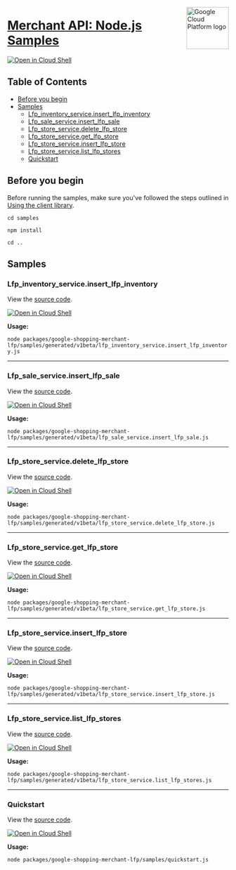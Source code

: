 [//]: # "This README.md file is auto-generated, all changes to this file will be lost."
[//]: # "To regenerate it, use `python -m synthtool`."
<img src="https://avatars2.githubusercontent.com/u/2810941?v=3&s=96" alt="Google Cloud Platform logo" title="Google Cloud Platform" align="right" height="96" width="96"/>

# [Merchant API: Node.js Samples](https://github.com/googleapis/google-cloud-node)

[![Open in Cloud Shell][shell_img]][shell_link]



## Table of Contents

* [Before you begin](#before-you-begin)
* [Samples](#samples)
  * [Lfp_inventory_service.insert_lfp_inventory](#lfp_inventory_service.insert_lfp_inventory)
  * [Lfp_sale_service.insert_lfp_sale](#lfp_sale_service.insert_lfp_sale)
  * [Lfp_store_service.delete_lfp_store](#lfp_store_service.delete_lfp_store)
  * [Lfp_store_service.get_lfp_store](#lfp_store_service.get_lfp_store)
  * [Lfp_store_service.insert_lfp_store](#lfp_store_service.insert_lfp_store)
  * [Lfp_store_service.list_lfp_stores](#lfp_store_service.list_lfp_stores)
  * [Quickstart](#quickstart)

## Before you begin

Before running the samples, make sure you've followed the steps outlined in
[Using the client library](https://github.com/googleapis/google-cloud-node#using-the-client-library).

`cd samples`

`npm install`

`cd ..`

## Samples



### Lfp_inventory_service.insert_lfp_inventory

View the [source code](https://github.com/googleapis/google-cloud-node/blob/main/packages/google-shopping-merchant-lfp/samples/generated/v1beta/lfp_inventory_service.insert_lfp_inventory.js).

[![Open in Cloud Shell][shell_img]](https://console.cloud.google.com/cloudshell/open?git_repo=https://github.com/googleapis/google-cloud-node&page=editor&open_in_editor=packages/google-shopping-merchant-lfp/samples/generated/v1beta/lfp_inventory_service.insert_lfp_inventory.js,samples/README.md)

__Usage:__


`node packages/google-shopping-merchant-lfp/samples/generated/v1beta/lfp_inventory_service.insert_lfp_inventory.js`


-----




### Lfp_sale_service.insert_lfp_sale

View the [source code](https://github.com/googleapis/google-cloud-node/blob/main/packages/google-shopping-merchant-lfp/samples/generated/v1beta/lfp_sale_service.insert_lfp_sale.js).

[![Open in Cloud Shell][shell_img]](https://console.cloud.google.com/cloudshell/open?git_repo=https://github.com/googleapis/google-cloud-node&page=editor&open_in_editor=packages/google-shopping-merchant-lfp/samples/generated/v1beta/lfp_sale_service.insert_lfp_sale.js,samples/README.md)

__Usage:__


`node packages/google-shopping-merchant-lfp/samples/generated/v1beta/lfp_sale_service.insert_lfp_sale.js`


-----




### Lfp_store_service.delete_lfp_store

View the [source code](https://github.com/googleapis/google-cloud-node/blob/main/packages/google-shopping-merchant-lfp/samples/generated/v1beta/lfp_store_service.delete_lfp_store.js).

[![Open in Cloud Shell][shell_img]](https://console.cloud.google.com/cloudshell/open?git_repo=https://github.com/googleapis/google-cloud-node&page=editor&open_in_editor=packages/google-shopping-merchant-lfp/samples/generated/v1beta/lfp_store_service.delete_lfp_store.js,samples/README.md)

__Usage:__


`node packages/google-shopping-merchant-lfp/samples/generated/v1beta/lfp_store_service.delete_lfp_store.js`


-----




### Lfp_store_service.get_lfp_store

View the [source code](https://github.com/googleapis/google-cloud-node/blob/main/packages/google-shopping-merchant-lfp/samples/generated/v1beta/lfp_store_service.get_lfp_store.js).

[![Open in Cloud Shell][shell_img]](https://console.cloud.google.com/cloudshell/open?git_repo=https://github.com/googleapis/google-cloud-node&page=editor&open_in_editor=packages/google-shopping-merchant-lfp/samples/generated/v1beta/lfp_store_service.get_lfp_store.js,samples/README.md)

__Usage:__


`node packages/google-shopping-merchant-lfp/samples/generated/v1beta/lfp_store_service.get_lfp_store.js`


-----




### Lfp_store_service.insert_lfp_store

View the [source code](https://github.com/googleapis/google-cloud-node/blob/main/packages/google-shopping-merchant-lfp/samples/generated/v1beta/lfp_store_service.insert_lfp_store.js).

[![Open in Cloud Shell][shell_img]](https://console.cloud.google.com/cloudshell/open?git_repo=https://github.com/googleapis/google-cloud-node&page=editor&open_in_editor=packages/google-shopping-merchant-lfp/samples/generated/v1beta/lfp_store_service.insert_lfp_store.js,samples/README.md)

__Usage:__


`node packages/google-shopping-merchant-lfp/samples/generated/v1beta/lfp_store_service.insert_lfp_store.js`


-----




### Lfp_store_service.list_lfp_stores

View the [source code](https://github.com/googleapis/google-cloud-node/blob/main/packages/google-shopping-merchant-lfp/samples/generated/v1beta/lfp_store_service.list_lfp_stores.js).

[![Open in Cloud Shell][shell_img]](https://console.cloud.google.com/cloudshell/open?git_repo=https://github.com/googleapis/google-cloud-node&page=editor&open_in_editor=packages/google-shopping-merchant-lfp/samples/generated/v1beta/lfp_store_service.list_lfp_stores.js,samples/README.md)

__Usage:__


`node packages/google-shopping-merchant-lfp/samples/generated/v1beta/lfp_store_service.list_lfp_stores.js`


-----




### Quickstart

View the [source code](https://github.com/googleapis/google-cloud-node/blob/main/packages/google-shopping-merchant-lfp/samples/quickstart.js).

[![Open in Cloud Shell][shell_img]](https://console.cloud.google.com/cloudshell/open?git_repo=https://github.com/googleapis/google-cloud-node&page=editor&open_in_editor=packages/google-shopping-merchant-lfp/samples/quickstart.js,samples/README.md)

__Usage:__


`node packages/google-shopping-merchant-lfp/samples/quickstart.js`






[shell_img]: https://gstatic.com/cloudssh/images/open-btn.png
[shell_link]: https://console.cloud.google.com/cloudshell/open?git_repo=https://github.com/googleapis/google-cloud-node&page=editor&open_in_editor=samples/README.md
[product-docs]: https://developers.google.com/merchant/api
